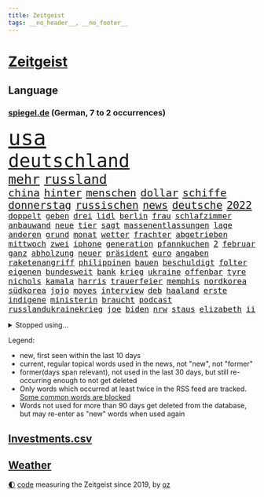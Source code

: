 ```yaml
---
title: Zeitgeist
tags: __no_header__, __no_footer__
---
```


# [Zeitgeist](https://oliz.io/zeitgeist/)

## Language

<h3><a href="https://www.spiegel.de" target="_blank">spiegel.de</a> (German, 7 to 2 occurrences)</h3>
<p style="font-family:monospace">
<span style="font-size:32pt"><a href="news_links.html#usa" class="current">usa</a></span>
<br>
<span style="font-size:28pt"><a href="news_links.html#deutschland" class="current">deutschland</a></span>
<br>
<span style="font-size:20pt"><a href="news_links.html#mehr" class="current">mehr</a></span>
<span style="font-size:20pt"><a href="news_links.html#russland" class="current">russland</a></span>
<br>
<span style="font-size:16pt"><a href="news_links.html#china" class="current">china</a></span>
<span style="font-size:16pt"><a href="news_links.html#hinter" class="current">hinter</a></span>
<span style="font-size:16pt"><a href="news_links.html#menschen" class="current">menschen</a></span>
<span style="font-size:16pt"><a href="news_links.html#dollar" class="current">dollar</a></span>
<span style="font-size:16pt"><a href="news_links.html#schiffe" class="current">schiffe</a></span>
<span style="font-size:16pt"><a href="news_links.html#donnerstag" class="current">donnerstag</a></span>
<span style="font-size:16pt"><a href="news_links.html#russischen" class="current">russischen</a></span>
<span style="font-size:16pt"><a href="news_links.html#news" class="current">news</a></span>
<span style="font-size:16pt"><a href="news_links.html#deutsche" class="current">deutsche</a></span>
<span style="font-size:16pt"><a href="news_links.html#2022" class="current">2022</a></span>
<br>
<span style="font-size:12pt"><a href="news_links.html#doppelt" class="current">doppelt</a></span>
<span style="font-size:12pt"><a href="news_links.html#geben" class="current">geben</a></span>
<span style="font-size:12pt"><a href="news_links.html#drei" class="current">drei</a></span>
<span style="font-size:12pt"><a href="news_links.html#lidl" class="current">lidl</a></span>
<span style="font-size:12pt"><a href="news_links.html#berlin" class="current">berlin</a></span>
<span style="font-size:12pt"><a href="news_links.html#frau" class="current">frau</a></span>
<span style="font-size:12pt"><a href="news_links.html#schlafzimmer" class="new">schlafzimmer</a></span>
<span style="font-size:12pt"><a href="news_links.html#anbauwand" class="new">anbauwand</a></span>
<span style="font-size:12pt"><a href="news_links.html#neue" class="current">neue</a></span>
<span style="font-size:12pt"><a href="news_links.html#tier" class="current">tier</a></span>
<span style="font-size:12pt"><a href="news_links.html#sagt" class="current">sagt</a></span>
<span style="font-size:12pt"><a href="news_links.html#massenentlassungen" class="current">massenentlassungen</a></span>
<span style="font-size:12pt"><a href="news_links.html#lage" class="current">lage</a></span>
<span style="font-size:12pt"><a href="news_links.html#anderen" class="current">anderen</a></span>
<span style="font-size:12pt"><a href="news_links.html#grund" class="current">grund</a></span>
<span style="font-size:12pt"><a href="news_links.html#monat" class="current">monat</a></span>
<span style="font-size:12pt"><a href="news_links.html#wetter" class="current">wetter</a></span>
<span style="font-size:12pt"><a href="news_links.html#frachter" class="current">frachter</a></span>
<span style="font-size:12pt"><a href="news_links.html#abgetrieben" class="current">abgetrieben</a></span>
<span style="font-size:12pt"><a href="news_links.html#mittwoch" class="current">mittwoch</a></span>
<span style="font-size:12pt"><a href="news_links.html#zwei" class="current">zwei</a></span>
<span style="font-size:12pt"><a href="news_links.html#iphone" class="current">iphone</a></span>
<span style="font-size:12pt"><a href="news_links.html#generation" class="current">generation</a></span>
<span style="font-size:12pt"><a href="news_links.html#pfannkuchen" class="new">pfannkuchen</a></span>
<span style="font-size:12pt"><a href="news_links.html#2" class="current">2</a></span>
<span style="font-size:12pt"><a href="news_links.html#februar" class="current">februar</a></span>
<span style="font-size:12pt"><a href="news_links.html#ganz" class="current">ganz</a></span>
<span style="font-size:12pt"><a href="news_links.html#abholzung" class="current">abholzung</a></span>
<span style="font-size:12pt"><a href="news_links.html#neuer" class="current">neuer</a></span>
<span style="font-size:12pt"><a href="news_links.html#präsident" class="current">präsident</a></span>
<span style="font-size:12pt"><a href="news_links.html#euro" class="current">euro</a></span>
<span style="font-size:12pt"><a href="news_links.html#angaben" class="current">angaben</a></span>
<span style="font-size:12pt"><a href="news_links.html#raketenangriff" class="current">raketenangriff</a></span>
<span style="font-size:12pt"><a href="news_links.html#philippinen" class="current">philippinen</a></span>
<span style="font-size:12pt"><a href="news_links.html#bauen" class="current">bauen</a></span>
<span style="font-size:12pt"><a href="news_links.html#beschuldigt" class="current">beschuldigt</a></span>
<span style="font-size:12pt"><a href="news_links.html#folter" class="current">folter</a></span>
<span style="font-size:12pt"><a href="news_links.html#eigenen" class="current">eigenen</a></span>
<span style="font-size:12pt"><a href="news_links.html#bundesweit" class="current">bundesweit</a></span>
<span style="font-size:12pt"><a href="news_links.html#bank" class="current">bank</a></span>
<span style="font-size:12pt"><a href="news_links.html#krieg" class="current">krieg</a></span>
<span style="font-size:12pt"><a href="news_links.html#ukraine" class="current">ukraine</a></span>
<span style="font-size:12pt"><a href="news_links.html#offenbar" class="current">offenbar</a></span>
<span style="font-size:12pt"><a href="news_links.html#tyre" class="new">tyre</a></span>
<span style="font-size:12pt"><a href="news_links.html#nichols" class="new">nichols</a></span>
<span style="font-size:12pt"><a href="news_links.html#kamala" class="current">kamala</a></span>
<span style="font-size:12pt"><a href="news_links.html#harris" class="current">harris</a></span>
<span style="font-size:12pt"><a href="news_links.html#trauerfeier" class="current">trauerfeier</a></span>
<span style="font-size:12pt"><a href="news_links.html#memphis" class="current">memphis</a></span>
<span style="font-size:12pt"><a href="news_links.html#nordkorea" class="current">nordkorea</a></span>
<span style="font-size:12pt"><a href="news_links.html#südkorea" class="current">südkorea</a></span>
<span style="font-size:12pt"><a href="news_links.html#jojo" class="new">jojo</a></span>
<span style="font-size:12pt"><a href="news_links.html#moyes" class="new">moyes</a></span>
<span style="font-size:12pt"><a href="news_links.html#interview" class="current">interview</a></span>
<span style="font-size:12pt"><a href="news_links.html#deb" class="new">deb</a></span>
<span style="font-size:12pt"><a href="news_links.html#haaland" class="current">haaland</a></span>
<span style="font-size:12pt"><a href="news_links.html#erste" class="current">erste</a></span>
<span style="font-size:12pt"><a href="news_links.html#indigene" class="current">indigene</a></span>
<span style="font-size:12pt"><a href="news_links.html#ministerin" class="current">ministerin</a></span>
<span style="font-size:12pt"><a href="news_links.html#braucht" class="current">braucht</a></span>
<span style="font-size:12pt"><a href="news_links.html#podcast" class="current">podcast</a></span>
<span style="font-size:12pt"><a href="news_links.html#russlandukrainekrieg" class="current">russlandukrainekrieg</a></span>
<span style="font-size:12pt"><a href="news_links.html#joe" class="current">joe</a></span>
<span style="font-size:12pt"><a href="news_links.html#biden" class="current">biden</a></span>
<span style="font-size:12pt"><a href="news_links.html#nrw" class="current">nrw</a></span>
<span style="font-size:12pt"><a href="news_links.html#staus" class="current">staus</a></span>
<span style="font-size:12pt"><a href="news_links.html#elizabeth" class="current">elizabeth</a></span>
<span style="font-size:12pt"><a href="news_links.html#ii" class="current">ii</a></span>
</p>
<details>
<summary>Stopped using...</summary>
<p class="former" style="font-size:12pt">
führende(834) reihe(833) angela(832) bayer(832) gemeinden(832) getan(832) ikone(832) merkel(832) versorgt(832) versprach(831) vollständig(831) alkohol(830) geschrieben(830) hubschrauber(830) joachim(830) sonne(830) uno(830) bielefeld(829) blicken(829) helden(829) inter(829) künstler(829) locker(829) rückschlag(829) tests(829) weise(829) xi(829) beklagen(828) durchsetzen(828) enger(828) gefährden(828) hört(828) musiker(828) pocht(828) umfeld(828) villa(828) übersicht(828) berichterstattung(827) großteil(827) michelle(827) obama(827) rief(827) riss(827) wahrheit(827) finanziell(826) frieden(826) klimawandels(826) machthaber(826) verriet(826) virologe(826) aufgefordert(825) ausprobiert(825) befinden(825) berg(825) bücher(825) favoriten(825) fischer(825) hans(825) klingbeil(825) lars(825) mithilfe(825) verbietet(825) weder(825) überlebt(825) außen(824) covid19(824) fahrt(824) jahrhundert(824) löste(824) mütter(824) nahezu(824) party(824) senat(824) werke(824) angebliche(823) erbe(823) fünfte(823) infiziert(823) lügen(823) neuinfektionen(823) pressestimmen(823) verzicht(823) anbieten(822) diplomaten(822) feuerwehrleute(822) fotos(822) gehalten(822) lewandowski(822) längere(822) publikum(822) you(822) beachten(821) meinem(821) möglicher(821) todesfälle(821) venezuela(821) wochenlang(821) botschaften(820) erkrankung(820) ersetzen(820) mannes(820) mediziner(820) milde(820) ungarns(820) ursachen(820) verschwunden(820) weite(820) zuversichtlich(820) ökonom(820) atem(819) auskunft(819) big(819) digitalen(819) unterschiedlich(819) besuchen(818) herzogin(818) moment(818) politikerinnen(818) verschwand(818) armut(817) kim(817) licht(817) nachricht(817) schwanger(817) arabische(816) kultur(816) schmidt(816) befreien(815) ehepaar(815) form(815) schlimmste(815) vierten(815) wälder(815) claudia(814) projekt(814) tatverdächtigen(814) ereignisse(813) verbindet(813) zerstören(813) euparlament(812) ministerium(812) wende(812) 600(811) immunität(811) beschränkungen(810) gekauft(810) raumstation(810) verfassung(810) journalistin(809) anzeichen(807) betrifft(807) eigenes(807) mehrerer(805) motor(805) angehörige(804) erwachsenen(804) impfungen(804) top(804) kate(803) gelandet(802) nachts(802) beitrag(800) pleite(799) automatisch(797) äußerte(797) zuspruch(794) benötigen(792) schwung(792) gerieten(791) vermisste(791) bewegt(787) festhalten(787) erfolgreichen(785) verpasste(784) prägte(778) bündnis(775) missbrauchs(774) vereins(769) daheim(764) coronaimpfung(755) festgesetzt(742) mangelnde(735) 95(724) neuanfang(691) 250(634) höchster(633) willkommen(631) komme(621) 38(594) jamie(592) zusammenarbeiten(584) fehlte(581) stundenlang(579) kleidung(572) bauern(569) drohenden(567) füllen(558) mächtigen(551) verbunden(545) fühlte(541) zugestimmt(541) hamburgs(538) beliebte(528) kameras(526) komitee(526) 700(522) norwegischen(520) russischem(520) drauf(511) längste(511) privilegien(509) bedürftige(499) bombe(499) emirat(497) machtübernahme(497) momente(497) staatsbesuch(497) gehälter(495) werner(482) söders(480) games(479) schnelles(476) schränkt(476) mehrwertsteuer(475) südkoreas(471) abtreibung(469) spezielle(459) halbes(458) follower(456) hendrik(450) missbrauchsskandal(450) studenten(449) andrang(447) mond(447) oppositionsführer(447) ostdeutschland(444) weißer(444) aktivitäten(442) hafenstadt(441) russisches(441) 74(438) menschlichkeit(436) euländer(434) bas(431) bärbel(431) gletscher(430) ausgeben(428) wahr(423) lärm(417) martina(415) tradition(415) entsteht(414) museen(414) otto(414) nagel(411) getreide(407) ozean(406) phänomen(406) falsches(396) nordirak(395) energieversorgung(394) rasch(393) genießen(390) küche(385) langjährigen(383) südkoreanische(383) g7staaten(380) cool(379) influencerin(376) stuhl(373) berichteten(366) lebenshaltungskosten(366) ring(366) hauptbahnhof(363) überwachung(363) einfachen(361) zählte(361) unternehmens(360) hartes(359) stadtverwaltung(359) spielern(358) vielfalt(357) klitschko(353) vitali(351) auswertung(350) moniert(349) barbara(342) umfragen(342) flughäfen(340) österreicher(340) transparenz(337) verpflichtende(333) warme(333) weltgesundheitsorganisation(333) mut(331) begleiten(330) englands(329) don(328) betreibt(327) triumphiert(326) asylsuchende(325) barack(323) abgeschafft(322) fern(322) spdchef(322) spiegeltitelstory(322) gelöst(321) bezahlung(320) vermieter(320) gebiete(316) sperre(313) ausländer(306) schlechter(304) ausgang(302) starkregen(301) achtzigern(298) moral(293) drücken(291) ergab(289) leitungen(289) regie(289) cockpit(288) ten(288) unsicherheit(288) cherson(287) sozial(286) ansturm(285) fox(285) dicke(284) umsätze(284) ausrichten(282) energieminister(282) fair(282) indem(280) neuerdings(280) fußballerinnen(279) prag(279) schlagabtausch(277) zusätzlich(274) humor(273) zugänglich(271) beliebtesten(270) elend(270) nationalteam(270) sammelte(268) entsprechend(266) woods(265) festen(262) schindler(262) traditionen(261) verzichtete(261) verwechslung(257) jesus(256) abgeschaltet(252) dahin(251) enkel(251) erfuhr(251) halt(251) lichter(251) absteiger(249) aufsteiger(247) verschwanden(247) held(246) verhängnis(246) ewigen(245) dinner(244) lustig(244) zusehends(243) anhören(242) fire(240) wehrte(240) 9euroticket(238) computer(236) ausgebaut(235) frustriert(233) anhaltende(227) umwelthilfe(227) befeuert(224) tierschützer(224) vollgas(223) empfehlungen(222) pakt(222) republikanischer(221) luka(220) save(219) afghanische(218) 86(217) idol(217) madrids(217) riefen(217) verheerend(217) zuwanderer(217) miss(216) preisdeckel(216) 180(215) geübt(214) notaufnahme(214) sahen(214) einsätze(213) niedrige(211) ressorts(211) dialog(209) übernahmen(208) erntet(207) mitgeteilt(207) netflixdoku(207) angepasst(206) schwimmen(206) setzten(206) kosovo(205) stutthof(205) arizona(204) kriegsende(204) gouverneurin(202) jemals(201) schlange(201) abschwung(200) ansage(200) fühle(200) image(199) schreibtisch(199) riesig(198) hosen(197) stille(197) entschuldigen(196) trends(196) wirksamkeit(196) heim(195) namens(195) nennen(195) zeige(194) geste(193) heißer(193) kontroversen(193) strittigen(192) bay(191) detroit(191) tampa(191) normalisierung(190) uneins(189) islamisten(188) fassungslos(187) pipeline(187) vernichtet(187) formen(185) schmerzhaft(184) achterbahn(183) sexistische(183) stadtwerke(181) italiener(180) wiedersehen(180) aussteigen(179) kurzfristige(179) victoria(178) aufgaben(177) gruß(176) blackout(175) drehten(175) kühne(175) prüfungen(175) wagte(174) grönland(173) gewisse(172) kommunizieren(172) danke(171) unterkünfte(171) rezessionsangst(168) staatshilfen(168) klimagipfel(167) modeikone(167) brandt(165) lebensjahr(165) linien(165) stationiert(165) trailer(165) importiert(164) inselstaat(164) magnus(164) lokalen(163) aufmerksam(161) umweltaktivisten(161) bildband(160) children(160) sea(160) 8000(159) beleidigungen(159) erhielten(159) katastrophenschutz(159) volksheld(159) einziges(158) gaskunden(158) unbeliebt(158) vorstellbar(158) isolationspflicht(157) katrin(157) 25000(156) bundestagspräsidentin(156) lauern(156) twitteraccount(156) eingekesselt(155) messungen(155) begraben(152) wählte(152) befreite(151) bestattet(151) ermutigt(151) gewannen(151) kriminalpolizei(151) überstehen(151) 63(150) klassische(150) starkoch(149) aufgewachsen(148) mississippi(148) sommerlich(147) gott(146) angegangen(145) fracking(144) jackson(143) steuerunterlagen(143) tobias(143) angler(141) fußballprofis(141) klettert(141) entstehung(140) gebot(140) verfeindeten(140) zugesprochen(140) farben(139) auslaufen(138) erspart(138) grenzfluss(138) stellenanzeigen(138) verfallen(138) bekanntester(137) intrigen(137) mehrfache(137) verbal(137) franz(136) grenzstadt(136) spiegelde(136) verdichten(136) anfangs(135) aufsicht(135) bundesbankpräsident(135) erzielte(135) gaspreisen(135) zutritt(135) 4500(134) 45jährige(133) angriffskriegs(133) kondome(133) serienmörder(132) gesteigert(130) kabinetts(130) rassistischer(129) extrainer(128) rekordzahl(128) schwestern(128) bussen(127) gerechtfertigt(127) rummel(127) seltsame(126) prognostiziert(125) tonga(125) maduro(124) nicolás(124) übersehen(123) 69jährige(122) engen(121) ereignis(121) strommarkt(121) verkehrschaos(121) zuzug(121) ansonsten(120) elften(120) stützt(120) gaspipelines(119) praktisch(119) wüste(119) erwägen(118) milliardenkosten(118) gaspreisbremse(116) gefehlt(115) johan(115) kollege(115) 84jährige(114) winters(114) brachen(113) dokumentieren(113) spiegelrecherche(113) nationalgarde(112) womit(112) dgbchefin(111) fahimi(111) herzog(111) mahnte(111) wärmste(111) überqueren(111) begegnung(110) angesehen(109) besuchten(109) größen(109) schwedt(109) zerstritten(108) gedreht(107) beihilfe(106) hakt(106) júnior(106) missstände(106) morgan(106) phoenix(106) vinícius(106) wahlergebnis(106) 1922(105) bundesweites(105) russlandpolitik(105) szenarien(105) begräbnis(103) bruch(103) hergestellt(103) persönlichkeiten(103) sonde(103) fußballikone(102) gerichtet(102) monarch(102) vorbehalten(102) arzneimittel(101) doris(101) fahrerflucht(101) freistellung(101) überraschte(101) off(100) verhelfen(100) überraschenden(100) elektronische(99) filmstarts(99) best(98) verkehrsbetriebe(98) versehen(98) zweifeln(98) ausgehen(97) erkrankter(97) fachverbände(97) heizt(97) nordkoreas(97) emilia(96) postet(96) sommers(96) verunreinigt(96) gewalttäter(94) lecks(94) berufliche(93) umlaufbahn(93) unternehmerin(93) hummels(92) samantha(92) beileidsbekundungen(91) rechenzentrum(91) kurdische(90) mobilität(90) unfassbar(90) verklärt(90) feindbild(89) me/cfs(89) rüstungsexporte(89) vorsätze(89) weiht(89) ausgebremst(88) ersparen(88) kocht(88) witze(88) birmingham(87) björk(87) egon(87) gefangenen(87) massenkarambolage(87) schönste(87) bundesverkehrsminister(86) frauenfeindliche(86) gewählte(86) notizen(86) schauplatz(86) schläft(86) schönheit(86) witwer(86) coronaisolationspflicht(85) englisch(85) klopapier(85) sechsteilige(85) sehnt(85) ungereimtheiten(85) alias(84) desinformation(84) horn(84) karriereberaterin(84) lambrechts(84) wettbewerben(84) kriegsangst(83) sven(83) traditionell(83) übliche(83) auftauchen(82) außenpolitik(82) lamborghini(82) stippvisite(82) welttournee(82) rohöl(81) usmidterms(81) auskurieren(80) dichter(80) großartig(80) lawinenabgang(80) nächtliche(80) überzieht(80) ernennt(79) fraktionschef(79) gary(79) glänzt(79) karagiannidis(79) luftalarm(79) massaker(79) zucker(79) curtis(78) daei(78) exportverbot(78) fortsetzungen(78) rapsuperstar(78) schenkt(78) verehrt(78) filmstar(77) golflegende(77) komponiert(77) parallel(77) polizeitaucher(77) rückendeckung(77) süße(77) taucher(77) verärgern(77) artensterben(76) astrazeneca(76) großereignis(76) krisenpolitik(76) neudelhi(76) slum(76) vorladung(76) zurückhaltender(76) zünden(76) 39(75) mitschuld(75) nikolas(75) tieres(75) cybermobbing(74) fassungslosigkeit(74) fred(74) hot(74) infektionszahlen(74) tottenham(74) vorzeitigem(74) nassehi(73) torjäger(73) abhängigkeiten(72) ersatzbank(72) hip(72) leere(72) schwierigsten(72) umbruch(72) verhandlungsbereit(72) übersteigen(72) buchs(71) börsenunternehmen(71) forschungseinrichtungen(71) gehörenden(71) magic(71) mullahs(71) orlando(71) pistons(71) betet(70) nüchtern(70) sünden(70) ausreise(69) craig(69) obst(69) prangert(69) säge(69) topfavoriten(69) gelebt(68) beeinflussung(67) erfolgreicher(67) hotspur(67) kunstsammlung(67) lesbische(67) palmer(67) konzentration(66) prägen(66) russlandkurs(66) zugbegleiterin(66) cathy(65) endemisch(65) forest(65) nottingham(65) psychoterror(65) typischen(65) versetzte(65) wechselhaft(65) weitem(65) 65jähriger(64) daum(64) krebsvorsorge(64) one(64) täglicher(64) verfehlte(64) abzeichen(63) eigentoren(63) familienministerin(63) furcht(63) ifw(63) kilometerlange(63) paus(63) schiffer(63) spiegelkolumnist(63) weltklimakonferenz(63) einschüchtern(62) midterms(62) queer(62) tanker(62) ahnen(61) vorgesetzten(61) außenministeriums(60) maler(60) optimismus(60) racing(60) verborgen(60) widersprüchen(60) normales(59) nullcovidpolitik(59) spielraum(59) wachsendes(59) account(58) feuerte(58) gesellschaftliche(58) grundsatzpapier(58) kpführung(58) luise(58) stalingrad(58) therapeut(58) belastete(57) johnny(57) neunzigerjahre(57) welten(57) engagierte(56) grundlegende(56) skispringen(56) sportartikelhersteller(56) twitterangestellte(56) unterstützte(56) zhengzhou(56) male(55) slowene(55) sozialdemokratin(55) ussänger(55) ablenken(54) gitarrist(54) glassplittern(54) kaff(54) betten(53) echo(53) erpresser(53) gespött(53) nordkoreanische(53) nullcovidstrategie(53) serben(53) thuram(53) 51jährige(52) althaus(52) autofahrerin(52) erlöste(52) exklave(52) i7(52) koreanischen(52) skispringerin(52) 500000(51) emeritierter(51) marokko(51) rabbiner(51) sprachkritiker(51) umgangs(51) verlängerter(51) artenschutz(50) bergleute(50) iowa(50) knallern(50) label(50) tarifbindung(50) aktiviert(49) berühmtheit(49) kari(49) lake(49) markige(49) mitreden(49) müllwagen(49) punk(49) windige(49) gottes(48) großfamilie(48) halbgar(48) medizinisch(48) negativen(48) straßenblockierer(48) tennislegende(48) ekrem(47) häufen(47) katars(47) marokkos(47) schränken(47) vorgängers(47) engere(46) gefragter(46) teuerungswelle(46) verirrte(46) weihnachtsmann(46) wmpause(46) zitate(46) überwacht(46) angriffs(45) betuchte(45) gasmangel(45) ausgleichen(44) bundesjustizminister(44) gemütlich(44) gletscherschmelze(44) gutgehen(44) kontrahenten(44) luis(44) mundgeruch(44) siegchancen(44) straßensperren(44) aufpassen(43) bildeten(43) inszenierte(43) jong(43) raketentest(43) reformideen(43) s300rakete(43) tippte(43) un(43) vermeldet(43) vorsichtig(43) eugesundheitsbehörde(42) geschnitten(42) hinsicht(42) lieder(42) schönsten(42) umgesiedelt(42) bewerben(41) feiertage(41) hauptberuflich(41) hüte(41) jüdischen(41) rätselhaften(41) verwechselt(41) ausgetretene(40) konzentriert(40) krankschreibung(40) oppositionspolitikers(40) schimmel(40) schlotterbeck(40) usmilitärs(40) garmischpartenkirchen(39) millionensumme(39) oman(39) verschenken(39) attackierten(38) carey(38) christmas(38) fußballerisch(38) hauptsitz(38) mariah(38) morgenstunden(38) want(38) drinnen(37) enzensberger(37) tribünen(37) verlorenen(37) weihnachtsbaum(37) geflügelpest(36) jahrgang(36) kontrollen(36) schneesturm(36) seifenblasen(36) elegant(35) euphorisch(35) improvisierten(35) kane(35) trauern(35) 71(34) anneke(34) elbblick(34) erfolgsgeschichte(34) esa(34) fights(34) freundschaftsanfragen(34) frittierfett(34) haaren(34) hilfeschrei(34) idaho(34) kleinstadtkosmos(34) lies(34) little(34) mina(34) powerkommunikation(34) riskanter(34) sarnau(34) schneefälle(34) tander(34) zdfserie(34) läden(33) naturschützer(33) soulfood(33) wohngeldberechtigten(33) atomwaffenarsenal(32) bescherte(32) erwähnt(32) mexikanischen(32) prächtigen(32) segeln(32) unangenehm(32) argumentiert(31) charts(31) wmviertelfinale(31) biograf(30) brennendes(30) cash(30) drogeriemarktkette(30) erdrutsch(30) hassen(30) nationalspielern(30) überstanden(30) abdecken(29) feministin(29) suárez(29) apotheker(28) baumärkte(28) geleakte(28) heiligabend(28) kurden(28) weihnachtsmärkte(28) lehnten(27) loipe(27) aufstocken(26) bomber(26) kandidieren(26) kosovos(26) nutzerdaten(26) usrapper(26) bündnisses(25) gepostet(25) komfortabel(25) rebellin(25) schenk(25) sentimental(25) staatsmann(25) 28jährigen(24) abgeschossen(24) mittendrin(24) präsidentenwahl(24) strange(24) charité(23) gebrauchte(23) gesetzesverschärfung(23) inoffiziellen(23) rauschen(23) reichsbürger(23) vorlegen(23) angetrieben(22) jane(22) jitzchak(22) setze(22) strafverfolgung(22) stutthofprozess(22) udo(22) umspannwerke(22) unglaublich(22) albin(21) anpacken(21) artilleriemunition(21) barrel(21) einsamer(21) festgenommenen(21) freunden(21) kieler(21) kurti(21) sion(21) sono(21) sportlerinnen(21) verschüttet(21) wout(21) würstchen(21) affenlaute(20) elotrans(20) porträtiert(20) zurückzuerobern(20) gegenspieler(19) jener(19) kaufkraftverlust(19) kracht(19) meistgesehene(19) obdachlosigkeit(19) reichsbürgerrazzia(19) südostasiatischen(19) uszeitung(19) uwe(19) gerwyn(18) abgestraft(17) beeindruckende(17) reale(17) zukünftige(17) angeschaut(16) ballistischen(16) beinbruch(16) bisweilen(16) fonda(16) gebilligt(16) straftäter(16) abgeschlagen(15) durften(15) gouverneurswahl(15) lizenz(15) rhetorik(15) sojuskapsel(15) verkehrswege(15) wendung(15) ausstellungen(14) bunt(14) imamoğlu(14) kampfbereitschaft(14) krankheitswelle(14) schilderte(14) volkspartei(14) wissenschaftlerinnen(14) amtsverzicht(13) arbeitszeiten(13) eingefangen(13) kummer(13) liberaleren(13) moritz(13) silvesterböller(13) three(13) verfällt(13) westlicher(13) wmpokal(13) ahnte(12) drängte(12) fragte(12) gewohnheiten(12) perus(12) volkshelden(12) weihnachtsgeschenke(12) eauto(11) entsendet(11) fluggeräte(11) gesträubt(11) kapitolausschuss(11) kommendes(11) ransomware(11) sachsens(11)
</p>
</details>
<p>Legend:
<ul>
<li><span class="new">new</span>, first seen within the last 10 days</li>
<li><span class="current">current</span>, regular topical words used in the news, not "new", not "former"</li>
<li><span class="former">former(days span relevant)</span>, not used in the last 30 days, but still re-occurring enough to not get deleted</li>
<li>Only words which occurred at least twice in the RSS feed are tracked. <a href="language/filters.py">Some common words are blocked</a></li>
<li>Words not used for more than 90 days get deleted from the database, but may re-enter as "new" words when used again</li>
</ul>
</p>

## [Investments](investments.html)[.csv](investments.csv)

## [Weather](weather.html)

<footer>
<a href="javascript:toggleTheme()" class="nav">🌓</a>
<a href="https://github.com/ooz/zeitgeist">code</a> measuring the Zeitgeist since 2019, by <a href="https://oliz.io">oz</a>
</footer>
